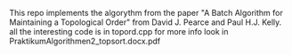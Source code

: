 This repo implements the algorythm from the paper "A Batch Algorithm for Maintaining a Topological Order" from David J. Pearce and Paul H.J. Kelly.
all the interesting code is in topord.cpp
for more info look in PraktikumAlgorithmen2_topsort.docx.pdf
